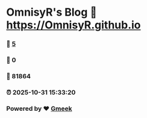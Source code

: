 # OmnisyR's Blog :link: https://OmnisyR.github.io 
### :page_facing_up: [5](https://OmnisyR.github.io/tag.html) 
### :speech_balloon: 0 
### :hibiscus: 81864 
### :alarm_clock: 2025-10-31 15:33:20 
### Powered by :heart: [Gmeek](https://github.com/Meekdai/Gmeek)
